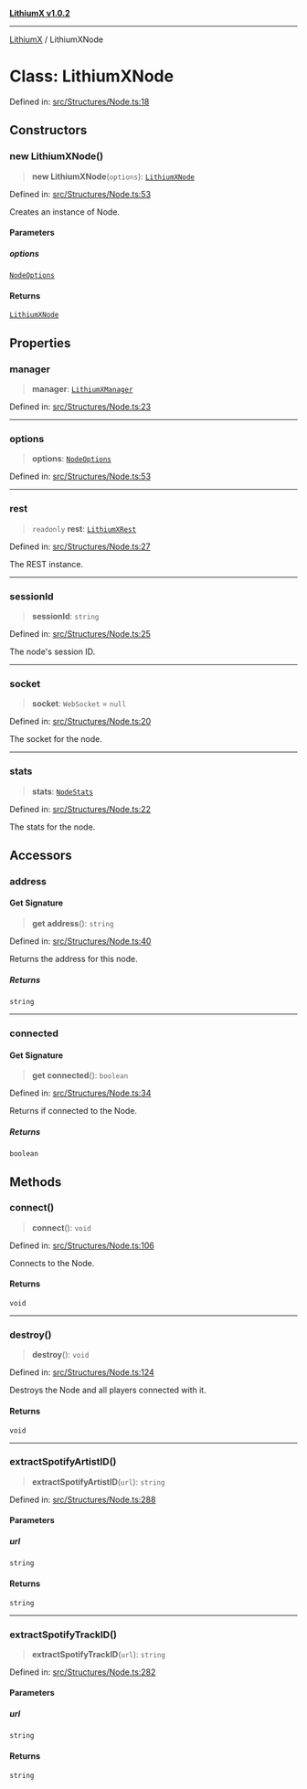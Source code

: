 [**LithiumX v1.0.2**](../README.md)

***

[LithiumX](../globals.md) / LithiumXNode

# Class: LithiumXNode

Defined in: [src/Structures/Node.ts:18](https://github.com/anantix-network/LithiumX/blob/791eed01fbe9f7030525ce976bc687f47cb06e89/src/Structures/Node.ts#L18)

## Constructors

### new LithiumXNode()

> **new LithiumXNode**(`options`): [`LithiumXNode`](LithiumXNode.md)

Defined in: [src/Structures/Node.ts:53](https://github.com/anantix-network/LithiumX/blob/791eed01fbe9f7030525ce976bc687f47cb06e89/src/Structures/Node.ts#L53)

Creates an instance of Node.

#### Parameters

##### options

[`NodeOptions`](../interfaces/NodeOptions.md)

#### Returns

[`LithiumXNode`](LithiumXNode.md)

## Properties

### manager

> **manager**: [`LithiumXManager`](LithiumXManager.md)

Defined in: [src/Structures/Node.ts:23](https://github.com/anantix-network/LithiumX/blob/791eed01fbe9f7030525ce976bc687f47cb06e89/src/Structures/Node.ts#L23)

***

### options

> **options**: [`NodeOptions`](../interfaces/NodeOptions.md)

Defined in: [src/Structures/Node.ts:53](https://github.com/anantix-network/LithiumX/blob/791eed01fbe9f7030525ce976bc687f47cb06e89/src/Structures/Node.ts#L53)

***

### rest

> `readonly` **rest**: [`LithiumXRest`](LithiumXRest.md)

Defined in: [src/Structures/Node.ts:27](https://github.com/anantix-network/LithiumX/blob/791eed01fbe9f7030525ce976bc687f47cb06e89/src/Structures/Node.ts#L27)

The REST instance.

***

### sessionId

> **sessionId**: `string`

Defined in: [src/Structures/Node.ts:25](https://github.com/anantix-network/LithiumX/blob/791eed01fbe9f7030525ce976bc687f47cb06e89/src/Structures/Node.ts#L25)

The node's session ID.

***

### socket

> **socket**: `WebSocket` = `null`

Defined in: [src/Structures/Node.ts:20](https://github.com/anantix-network/LithiumX/blob/791eed01fbe9f7030525ce976bc687f47cb06e89/src/Structures/Node.ts#L20)

The socket for the node.

***

### stats

> **stats**: [`NodeStats`](../interfaces/NodeStats.md)

Defined in: [src/Structures/Node.ts:22](https://github.com/anantix-network/LithiumX/blob/791eed01fbe9f7030525ce976bc687f47cb06e89/src/Structures/Node.ts#L22)

The stats for the node.

## Accessors

### address

#### Get Signature

> **get** **address**(): `string`

Defined in: [src/Structures/Node.ts:40](https://github.com/anantix-network/LithiumX/blob/791eed01fbe9f7030525ce976bc687f47cb06e89/src/Structures/Node.ts#L40)

Returns the address for this node.

##### Returns

`string`

***

### connected

#### Get Signature

> **get** **connected**(): `boolean`

Defined in: [src/Structures/Node.ts:34](https://github.com/anantix-network/LithiumX/blob/791eed01fbe9f7030525ce976bc687f47cb06e89/src/Structures/Node.ts#L34)

Returns if connected to the Node.

##### Returns

`boolean`

## Methods

### connect()

> **connect**(): `void`

Defined in: [src/Structures/Node.ts:106](https://github.com/anantix-network/LithiumX/blob/791eed01fbe9f7030525ce976bc687f47cb06e89/src/Structures/Node.ts#L106)

Connects to the Node.

#### Returns

`void`

***

### destroy()

> **destroy**(): `void`

Defined in: [src/Structures/Node.ts:124](https://github.com/anantix-network/LithiumX/blob/791eed01fbe9f7030525ce976bc687f47cb06e89/src/Structures/Node.ts#L124)

Destroys the Node and all players connected with it.

#### Returns

`void`

***

### extractSpotifyArtistID()

> **extractSpotifyArtistID**(`url`): `string`

Defined in: [src/Structures/Node.ts:288](https://github.com/anantix-network/LithiumX/blob/791eed01fbe9f7030525ce976bc687f47cb06e89/src/Structures/Node.ts#L288)

#### Parameters

##### url

`string`

#### Returns

`string`

***

### extractSpotifyTrackID()

> **extractSpotifyTrackID**(`url`): `string`

Defined in: [src/Structures/Node.ts:282](https://github.com/anantix-network/LithiumX/blob/791eed01fbe9f7030525ce976bc687f47cb06e89/src/Structures/Node.ts#L282)

#### Parameters

##### url

`string`

#### Returns

`string`

